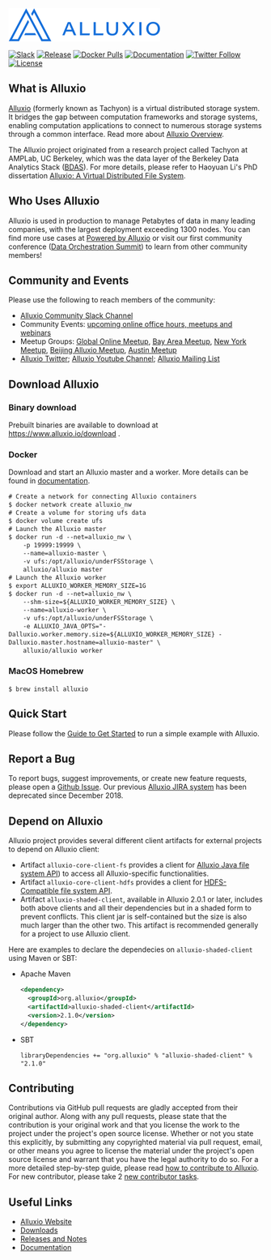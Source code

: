 [![logo](docs/resources/alluxio_logo.png "Alluxio")](https://www.alluxio.io)

[![Slack](https://slackin.alluxio.io/badge.svg)](https://www.alluxio.io/slack)
[![Release](https://img.shields.io/github/release/alluxio/alluxio/all.svg)](https://www.alluxio.io/download)
[![Docker Pulls](https://img.shields.io/docker/pulls/alluxio/alluxio.svg)](https://hub.docker.com/r/alluxio/alluxio)
[![Documentation](https://img.shields.io/badge/docs-reference-blue.svg)](https://www.alluxio.io/docs)
[![Twitter Follow](https://img.shields.io/twitter/follow/alluxio.svg?label=Follow&style=social)](https://twitter.com/intent/follow?screen_name=alluxio)
[![License](https://img.shields.io/github/license/alluxio/alluxio.svg)](https://github.com/Alluxio/alluxio/blob/master/LICENSE)

## What is Alluxio
[Alluxio](https://www.alluxio.io) (formerly known as Tachyon)
is a virtual distributed storage system. It bridges the gap between
computation frameworks and storage systems, enabling computation applications to connect to
numerous storage systems through a common interface. Read more about
[Alluxio Overview](https://docs.alluxio.io/os/user/stable/en/Overview.html).

The Alluxio project originated from a research project called Tachyon at AMPLab, UC Berkeley,
which was the data layer of the Berkeley Data Analytics Stack ([BDAS](https://amplab.cs.berkeley.edu/bdas/)).
For more details, please refer to Haoyuan Li's PhD dissertation
[Alluxio: A Virtual Distributed File System](https://www2.eecs.berkeley.edu/Pubs/TechRpts/2018/EECS-2018-29.html).

## Who Uses Alluxio

Alluxio is used in production to manage Petabytes of data in many leading companies, with
the largest deployment exceeding 1300 nodes. You can find more use cases at
[Powered by Alluxio](https://www.alluxio.io/powered-by-alluxio) or visit our first community conference ([Data Orchestration Summit](https://www.alluxio.io/data-orchestration-summit-2019/)) to learn from other community members!

## Community and Events
Please use the following to reach members of the community:

* [Alluxio Community Slack Channel](https://www.alluxio.io/slack)
* Community Events: [upcoming online office hours, meetups and webinars](https://www.alluxio.io/events)
* Meetup Groups: [Global Online Meetup](https://www.meetup.com/Alluxio-Global-Online-Meetup/), [Bay Area Meetup](http://www.meetup.com/Alluxio),
[New York Meetup](https://www.meetup.com/Alluxio-Open-Source-New-York-Meetup),
[Beijing Alluxio Meetup](https://www.meetup.com/meetup-group-iLMBZGhS/), [Austin Meetup](https://www.meetup.com/Cloud-Data-Orchestration-Austin/)
* [Alluxio Twitter](https://twitter.com/alluxio); [Alluxio Youtube Channel](https://www.youtube.com/channel/UCpibQsajhwqYPLYhke4RigA); [Alluxio Mailing List](https://groups.google.com/forum/?fromgroups#!forum/alluxio-users)

## Download Alluxio

### Binary download

Prebuilt binaries are available to download at https://www.alluxio.io/download .

### Docker

Download and start an Alluxio master and a worker. More details can be found in [documentation](https://docs.alluxio.io/os/user/stable/en/deploy/Running-Alluxio-On-Docker.html).

```console
# Create a network for connecting Alluxio containers
$ docker network create alluxio_nw
# Create a volume for storing ufs data
$ docker volume create ufs
# Launch the Alluxio master
$ docker run -d --net=alluxio_nw \
    -p 19999:19999 \
    --name=alluxio-master \
    -v ufs:/opt/alluxio/underFSStorage \
    alluxio/alluxio master
# Launch the Alluxio worker
$ export ALLUXIO_WORKER_MEMORY_SIZE=1G
$ docker run -d --net=alluxio_nw \
    --shm-size=${ALLUXIO_WORKER_MEMORY_SIZE} \
    --name=alluxio-worker \
    -v ufs:/opt/alluxio/underFSStorage \
    -e ALLUXIO_JAVA_OPTS="-Dalluxio.worker.memory.size=${ALLUXIO_WORKER_MEMORY_SIZE} -Dalluxio.master.hostname=alluxio-master" \
    alluxio/alluxio worker
```

### MacOS Homebrew

```console
$ brew install alluxio
```

## Quick Start

Please follow the [Guide to Get Started](https://docs.alluxio.io/os/user/stable/en/Getting-Started.html)
to run a simple example with Alluxio.

## Report a Bug

To report bugs, suggest improvements, or create new feature requests, please open a [Github Issue](https://github.com/alluxio/alluxio/issues). Our previous [Alluxio JIRA system](https://alluxio.atlassian.net) has been deprecated since December 2018.

## Depend on Alluxio

Alluxio project provides several different client artifacts for external projects to depend on Alluxio client:

- Artifact `alluxio-core-client-fs` provides a client for
  [Alluxio Java file system API](https://docs.alluxio.io/os/user/stable/en/api/FS-API.html#alluxio-java-api))
  to access all Alluxio-specific functionalities.
- Artifact `alluxio-core-client-hdfs` provides a client for
  [HDFS-Compatible file system API](https://docs.alluxio.io/os/user/stable/en/api/FS-API.html#hadoop-compatible-java-client).
- Artifact `alluxio-shaded-client`, available in Alluxio 2.0.1 or later, includes both above
  clients and all their dependencies but in a shaded form to prevent conflicts. This client jar is
  self-contained but the size is also much larger than the other two. This artifact is recommended
  generally for a project to use Alluxio client.

Here are examples to declare the dependecies on  `alluxio-shaded-client` using Maven or SBT:

- Apache Maven
  ```xml
  <dependency>
    <groupId>org.alluxio</groupId>
    <artifactId>alluxio-shaded-client</artifactId>
    <version>2.1.0</version>
  </dependency>
  ```

- SBT
  ```
  libraryDependencies += "org.alluxio" % "alluxio-shaded-client" % "2.1.0"
  ```

## Contributing

Contributions via GitHub pull requests are gladly accepted from their original author. Along with
any pull requests, please state that the contribution is your original work and that you license the
work to the project under the project's open source license. Whether or not you state this
explicitly, by submitting any copyrighted material via pull request, email, or other means you agree
to license the material under the project's open source license and warrant that you have the legal
authority to do so.
For a more detailed step-by-step guide, please read
[how to contribute to Alluxio](https://docs.alluxio.io/os/user/stable/en/contributor/Contributor-Getting-Started.html).
For new contributor, please take 2 [new contributor tasks](https://github.com/Alluxio/new-contributor-tasks).

## Useful Links

- [Alluxio Website](https://www.alluxio.io/)
- [Downloads](https://www.alluxio.io/download)
- [Releases and Notes](https://www.alluxio.io/download/releases/)
- [Documentation](https://www.alluxio.io/docs/)
